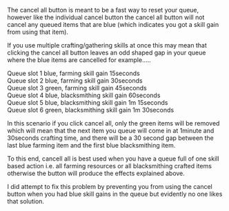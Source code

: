 The cancel all button is meant to be a fast way to reset your queue, however like the individual cancel button the cancel all button will not cancel any queued items that are blue (which indicates you got a skill gain from using that item).

If you use multiple crafting/gathering skills at once this may mean that clicking the cancel all button leaves an odd shaped gap in your queue where the blue items are cancelled for example.....

Queue slot 1 blue, farming skill gain 15seconds  
Queue slot 2 blue, farming skill gain 30seconds  
Queue slot 3 green, farming skill gain 45seconds  
Queue slot 4 blue, blacksmithing skill gain 60seconds  
Queue slot 5 blue, blacksmithing skill gain 1m 15seconds  
Queue slot 6 green, blacksmithing skill gain 1m 30seconds

In this scenario if you click cancel all, only the green items will be removed which will mean that the next item you queue will come in at 1minute and 30seconds crafting time, and there will be a 30 second gap between the last blue farming item and the first blue blacksmithing item.

To this end, cancell all is best used when you have a queue full of one skill based action i.e. all farming resources or all blacksmithing crafted items otherwise the button will produce the effects explained above.

I did attempt to fix this problem by preventing you from using the cancel button when you had blue skill gains in the queue but evidently no one likes that solution.